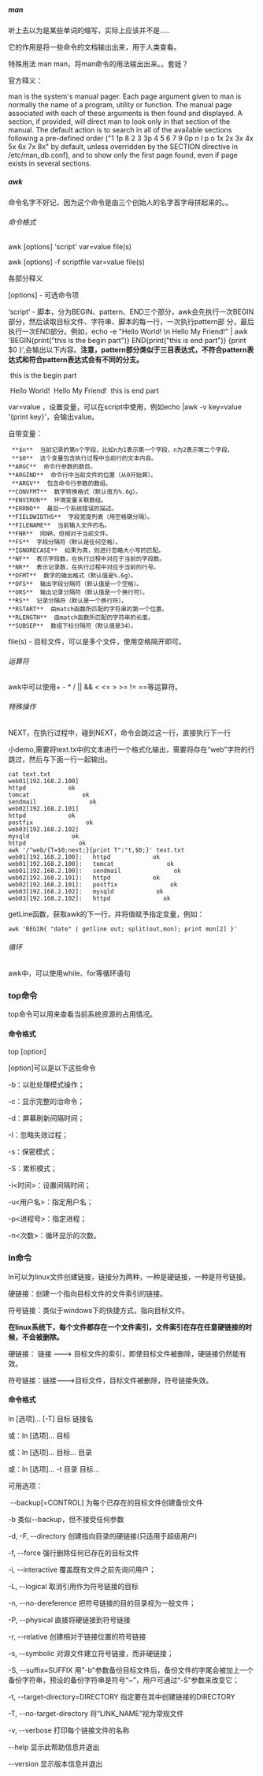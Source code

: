 ##### man

听上去以为是某些单词的缩写，实际上应该并不是.....

它的作用是将一些命令的文档输出出来，用于人类查看。

特殊用法 man man，将man命令的用法输出出来。。套娃？

官方释义：

man is the system's manual pager.  Each page argument given to man is normally the name of a program, utility or function.  The manual page associated with each of these arguments is then found and displayed.  A section, if provided, will direct man to look only in that section of the manual.  The default action is to search  in  all  of  the
       available sections following a pre-defined order ("1 1p 8 2 3 3p 4 5 6 7 9 0p n l p o 1x 2x 3x 4x 5x 6x 7x 8x" by default, unless overridden by the SECTION directive in /etc/man_db.conf), and to show only the first page found, even if page exists in several sections.



##### awk

命令名字不好记，因为这个命令是由三个创始人的名字首字母拼起来的。。

###### 命令格式

awk [options] 'script' var=value file(s) 

awk [options] -f scriptfile var=value file(s)

各部分释义

[options] - 可选命令项

‘script’ - 脚本，分为BEGIN、pattern、END三个部分，awk会先执行一次BEGIN部分，然后读取目标文件、字符串、脚本的每一行，一次执行pattern部	分，最后执行一次END部分。例如，echo -e "Hello World! \n Hello My Friend!" | awk 'BEGIN{print("this is the begin part")} END{print("this is end part")} 	{print $0 }',会输出以下内容。**注意，pattern部分类似于三目表达式，不符合pattern表达式和符合pattern表达式会有不同的分支。**

​	this is the begin part

​	Hello World! 
​	 Hello My Friend!
​	this is end part

var=value ，设置变量，可以在script中使用，例如echo |awk -v key=value '{print key}'，会输出value。

   自带变量：

```
 **$n**  当前记录的第n个字段，比如n为1表示第一个字段，n为2表示第二个字段。 
 **$0**  这个变量包含执行过程中当前行的文本内容。
**ARGC**  命令行参数的数目。
**ARGIND**  命令行中当前文件的位置（从0开始算）。
 **ARGV**  包含命令行参数的数组。
**CONVFMT**  数字转换格式（默认值为%.6g）。
**ENVIRON**  环境变量关联数组。
**ERRNO**  最后一个系统错误的描述。
**FIELDWIDTHS**  字段宽度列表（用空格键分隔）。
**FILENAME**  当前输入文件的名。
**FNR**  同NR，但相对于当前文件。
**FS**  字段分隔符（默认是任何空格）。
**IGNORECASE**  如果为真，则进行忽略大小写的匹配。
**NF**  表示字段数，在执行过程中对应于当前的字段数。
**NR**  表示记录数，在执行过程中对应于当前的行号。
**OFMT**  数字的输出格式（默认值是%.6g）。
**OFS**  输出字段分隔符（默认值是一个空格）。
**ORS**  输出记录分隔符（默认值是一个换行符）。
**RS**  记录分隔符（默认是一个换行符）。
**RSTART**  由match函数所匹配的字符串的第一个位置。
**RLENGTH**  由match函数所匹配的字符串的长度。
**SUBSEP**  数组下标分隔符（默认值是34）。
```

file(s) - 目标文件，可以是多个文件，使用空格隔开即可。

###### 运算符

awk中可以使用+ - * / || && < <= > >= != ==等运算符。

###### 特殊操作

NEXT，在执行过程中，碰到NEXT，命令会跳过这一行，直接执行下一行

小demo,需要将text.tx中的文本进行一个格式化输出，需要将存在“web”字符的行跳过，然后与下面一行一起输出。

```Shell
cat text.txt
web01[192.168.2.100]
httpd            ok
tomcat               ok
sendmail               ok
web02[192.168.2.101]
httpd            ok
postfix               ok
web03[192.168.2.102]
mysqld            ok
httpd               ok
awk '/^web/{T=$0;next;}{print T":"t,$0;}' text.txt
web01[192.168.2.100]:   httpd            ok
web01[192.168.2.100]:   tomcat               ok
web01[192.168.2.100]:   sendmail               ok
web02[192.168.2.101]:   httpd            ok
web02[192.168.2.101]:   postfix               ok
web03[192.168.2.102]:   mysqld            ok
web03[192.168.2.102]:   httpd               ok
```



getLine函数，获取awk的下一行，并将值赋予指定变量，例如：

```shell
awk 'BEGIN{ "date" | getline out; split(out,mon); print mon[2] }'
```

###### 循环

awk中，可以使用while、for等循环语句





### top命令

top命令可以用来查看当前系统资源的占用情况。

#### 命令格式

top [option]

[option]可以是以下这些命令

-b：以批处理模式操作；

 -c：显示完整的治命令； 

-d：屏幕刷新间隔时间；

 -I：忽略失效过程；

 -s：保密模式； 

-S：累积模式；

 -i<时间>：设置间隔时间； 

-u<用户名>：指定用户名； 

-p<进程号>：指定进程；

 -n<次数>：循环显示的次数。



### ln命令

ln可以为linux文件创建链接，链接分为两种，一种是硬链接，一种是符号链接。

硬链接：创建一个指向目标文件的文件索引的链接。

符号链接：类似于windows下的快捷方式，指向目标文件。

**在linux系统下，每个文件都存在一个文件索引，文件索引在存在任意硬链接的时候，不会被删除。**

硬链接： 链接 ---> 目标文件的索引，即使目标文件被删除，硬链接仍然能有效。

符号链接：链接--->目标文件，目标文件被删除，符号链接失效。

#### 命令格式

ln [选项]... [-T] 目标 链接名    

或：ln [选项]... 目标      

或：ln [选项]... 目标... 目录    

或：ln [选项]... -t 目录 目标... 

可用选项：

​    --backup[=CONTROL]  为每个已存在的目标文件创建备份文件

 -b        类似--backup，但不接受任何参数

 -d, -F, --directory   创建指向目录的硬链接(只适用于超级用户) 

-f, --force     强行删除任何已存在的目标文件

 -i, --interactive           覆盖既有文件之前先询问用户；

 -L, --logical               取消引用作为符号链接的目标 

-n, --no-dereference        把符号链接的目的目录视为一般文件；

 -P, --physical              直接将硬链接到符号链接 

-r, --relative              创建相对于链接位置的符号链接 

-s, --symbolic              对源文件建立符号链接，而非硬链接；

 -S, --suffix=SUFFIX         用"-b"参数备份目标文件后，备份文件的字尾会被加上一个备份字符串，预设的备份字符串是符号“~”，用户可通过“-S”参数来改变它； 

-t, --target-directory=DIRECTORY  指定要在其中创建链接的DIRECTORY 

-T, --no-target-directory   将“LINK_NAME”视为常规文件

 -v, --verbose               打印每个链接文件的名称    

--help    显示此帮助信息并退出   

 --version   显示版本信息并退出



